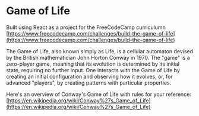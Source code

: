 # Game of Life

Built using React as a project for the FreeCodeCamp curriculumn
[https://www.freecodecamp.com/challenges/build-the-game-of-life](https://www.freecodecamp.com/challenges/build-the-game-of-life)

The Game of Life, also known simply as Life,
is a cellular automaton devised by the British mathematician John Horton Conway in 1970.
The "game" is a zero-player game, meaning that its evolution is determined by its initial state,
requiring no further input. One interacts with the Game of Life by creating an initial
configuration and observing how it evolves, or, for advanced "players",
by creating patterns with particular properties.

Here's an overview of Conway's Game of Life with rules for your reference:
[https://en.wikipedia.org/wiki/Conway%27s_Game_of_Life](https://en.wikipedia.org/wiki/Conway%27s_Game_of_Life)
